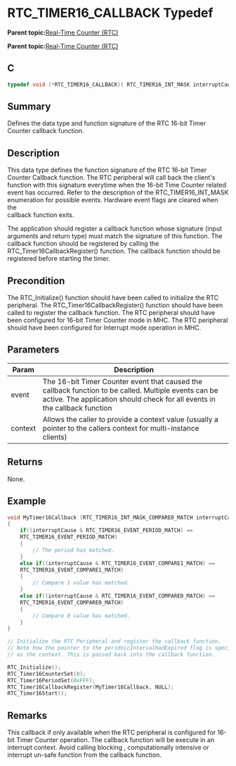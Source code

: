 # RTC\_TIMER16\_CALLBACK Typedef

**Parent topic:**[Real-Time Counter \(RTC\)](GUID-3578D06D-FEC5-4769-ADC7-0D46730CD973.md)

**Parent topic:**[Real-Time Counter \(RTC\)](GUID-C95E1695-55CC-4546-9F2C-315F5C908FC1.md)

## C

```c
typedef void (*RTC_TIMER16_CALLBACK)( RTC_TIMER16_INT_MASK interruptCause, uintptr_t context );

```

## Summary

Defines the data type and function signature of the RTC 16-bit Timer Counter callback function.

## Description

This data type defines the function signature of the RTC 16-bit Timer<br />Counter Callback function. The RTC peripheral will call back the client's<br />function with this signature everytime when the 16-bit Time Counter related<br />event has occurred. Refer to the description of the RTC\_TIMER16\_INT\_MASK<br />enumeration for possible events. Hardware event flags are cleared when the<br />callback function exits.

The application should register a callback function whose signature \(input<br />arguments and return type\) must match the signature of this function. The<br />callback function should be registered by calling the<br />RTC\_Timer16CallbackRegister\(\) function. The callback function should be<br />registered before starting the timer.

## Precondition

The RTC\_Initialize\(\) function should have been called to initialize the RTC peripheral. The RTC\_Timer16CallbackRegister\(\) function should have been called to register the callback function. The RTC peripheral should have been configured for 16-bit Timer Counter mode in MHC. The RTC peripheral should have been configured for Interrupt mode operation in MHC.

## Parameters

|Param|Description|
|-----|-----------|
|event|The 16-bit Timer Counter event that caused the callback function to be called. Multiple events can be active. The application should check for all events in the callback function|
|context|Allows the caller to provide a context value \(usually a pointer to the callers context for multi-instance clients\)|

## Returns

None.

## Example

```c
void MyTimer16Callback (RTC_TIMER16_INT_MASK_COMPARE0_MATCH interruptCause, uintptr_t context )
{
    if((interruptCause & RTC_TIMER16_EVENT_PERIOD_MATCH) ==
    RTC_TIMER16_EVENT_PERIOD_MATCH)
    {
        // The period has matched.
    }
    else if((interruptCause & RTC_TIMER16_EVENT_COMPARE1_MATCH) ==
    RTC_TIMER16_EVENT_COMPARE1_MATCH)
    {
        // Compare 1 value has matched.
    }
    else if((interruptCause & RTC_TIMER16_EVENT_COMPARE0_MATCH) ==
    RTC_TIMER16_EVENT_COMPARE0_MATCH)
    {
        // Compare 0 value has matched.
    }
}

// Initialize the RTC Peripheral and register the callback function.
// Note how the pointer to the peridoicIntervalHadExpired flag is specified
// as the context. This is passed back into the callback function.

RTC_Initialize();
RTC_Timer16CounterSet(0);
RTC_Timer16PeriodSet(0xFFF);
RTC_Timer16CallbackRegister(MyTimer16Callback, NULL);
RTC_Timer16Start();

```

## Remarks

This callback if only available when the RTC peripheral is configured for 16-bit Timer Counter operation. The callback function will be execute in an interrupt context. Avoid calling blocking , computationally intensive or interrupt un-safe function from the callback function.

